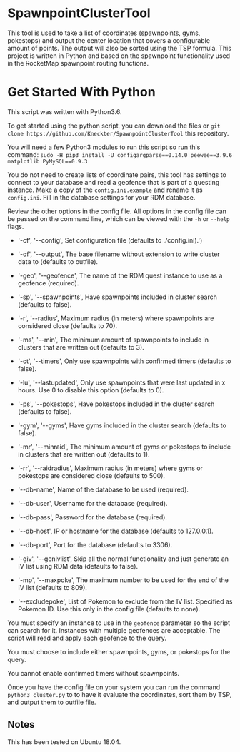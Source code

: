 # SpawnpointClusterTool
This tool is used to take a list of coordinates (spawnpoints, gyms, pokestops) and output the center location that covers a configurable amount of points. The output will also be sorted using the TSP formula. This project is written in Python and based on the spawnpoint functionality used in the RocketMap spawnpoint routing functions.

# Get Started With Python
This script was written with Python3.6.

To get started using the python script, you can download the files or `git clone https://github.com/Kneckter/SpawnpointClusterTool` this repository.

You will need a few Python3 modules to run this script so run this command: `sudo -H pip3 install -U configargparse==0.14.0 peewee==3.9.6 matplotlib PyMySQL==0.9.3`

You do not need to create lists of coordinate pairs, this tool has settings to connect to your database and read a geofence that is part of a questing instance. 
Make a copy of the `config.ini.example` and rename it as `config.ini`. Fill in the database settings for your RDM database.

Review the other options in the config file. All options in the config file can be passed on the command line, which can be viewed with the `-h` or `--help` flags.

- '-cf', '--config', Set configuration file (defaults to ./config.ini).')
- '-of', '--output', The base filename without extension to write cluster data to (defaults to outfile).
- '-geo', '--geofence', The name of the RDM quest instance to use as a geofence (required).

- '-sp', '--spawnpoints', Have spawnpoints included in cluster search (defaults to false).
- '-r', '--radius', Maximum radius (in meters) where spawnpoints are considered close (defaults to 70).
- '-ms', '--min', The minimum amount of spawnpoints to include in clusters that are written out (defaults to 3).
- '-ct', '--timers', Only use spawnpoints with confirmed timers (defaults to false).
- '-lu', '--lastupdated', Only use spawnpoints that were last updated in x hours. Use 0 to disable this option (defaults to 0).

- '-ps', '--pokestops', Have pokestops included in the cluster search (defaults to false).
- '-gym', '--gyms', Have gyms included in the cluster search (defaults to false).
- '-mr', '--minraid', The minimum amount of gyms or pokestops to include in clusters that are written out (defaults to 1).
- '-rr', '--raidradius', Maximum radius (in meters) where gyms or pokestops are considered close (defaults to 500).

- '--db-name', Name of the database to be used (required).
- '--db-user', Username for the database (required).
- '--db-pass', Password for the database (required).
- '--db-host', IP or hostname for the database (defaults to 127.0.0.1).
- '--db-port', Port for the database (defaults to 3306).

- '-giv', '--genivlist', Skip all the normal functionality and just generate an IV list using RDM data (defaults to false).
- '-mp', '--maxpoke', The maximum number to be used for the end of the IV list (defaults to 809).
- '--excludepoke', List of Pokemon to exclude from the IV list. Specified as Pokemon ID. Use this only in the config file (defaults to none).

You must specify an instance to use in the `geofence` parameter so the script can search for it. Instances with multiple geofences are acceptable. The script will read and apply each geofence to the query.

You must choose to include either spawnpoints, gyms, or pokestops for the query.

You cannot enable confirmed timers without spawnpoints.

Once you have the config file on your system you can run the command `python3 cluster.py` to to have it evaluate the coordinates, sort them by TSP, and output them to outfile file.

## Notes
This has been tested on Ubuntu 18.04. 
